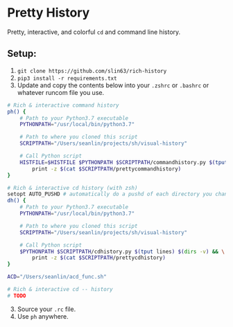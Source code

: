 # Pretty History

Pretty, interactive, and colorful `cd` and command line history.

## Setup:

1. `git clone https://github.com/slin63/rich-history`
1. `pip3 install -r requirements.txt`
2. Update and copy the contents below into your `.zshrc` or `.bashrc` or whatever runcom file you use.
```bash
# Rich & interactive command history
ph() {
    # Path to your Python3.7 executable
    PYTHONPATH="/usr/local/bin/python3.7"

    # Path to where you cloned this script
    SCRIPTPATH="/Users/seanlin/projects/sh/visual-history"

    # Call Python script
    HISTFILE=$HISTFILE $PYTHONPATH $SCRIPTPATH/commandhistory.py $(tput lines) && \
        print -z $(cat $SCRIPTPATH/prettycommandhistory)
}

# Rich & interactive cd history (with zsh)
setopt AUTO_PUSHD # automatically do a pushd of each directory you change to.
dh() {
    # Path to your Python3.7 executable
    PYTHONPATH="/usr/local/bin/python3.7"

    # Path to where you cloned this script
    SCRIPTPATH="/Users/seanlin/projects/sh/visual-history"

    # Call Python script
    $PYTHONPATH $SCRIPTPATH/cdhistory.py $(tput lines) $(dirs -v) && \
        print -z $(cat $SCRIPTPATH/prettycdhistory)
}

ACD="/Users/seanlin/acd_func.sh"

# Rich & interactive cd -- history
# TODO
```
3. Source your `.rc` file.
4. Use `ph` anywhere.
